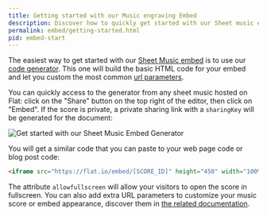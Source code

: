 ```yaml
---
title: Getting started with our Music engraving Embed
description: Discover how to quickly get started with our Sheet music embed.
permalink: embed/getting-started.html
pid: embed-start
---
```


The easiest way to get started with our [Sheet Music embed](https://flat.io/developers/embed) is to use our [code generator](https://flat.io/developers/embed/generator). This one will build the basic HTML code for your embed and let you custom the most common [url parameters](url-parameters.html).

You can quickly access to the generator from any sheet music hosted on Flat: click on the "Share" button on the top right of the editor, then click on "Embed". If the score is private, a private sharing link with a `sharingKey` will be generated for the document:

![Get started with our Sheet Music Embed Generator]({{site.baseurl}}/assets/img/share-embed-generator.gif)

You will get a similar code that you can paste to your web page code or blog post code:

```html
<iframe src="https://flat.io/embed/[SCORE_ID]" height="450" width="100%" frameBorder="0" allowfullscreen></iframe>
```

The attribute `allowfullscreen` will allow your visitors to open the score in fullscreen. You can also add extra URL parameters to customize your music score or embed appearance, discover them in [the related documentation](url-parameters.html).
